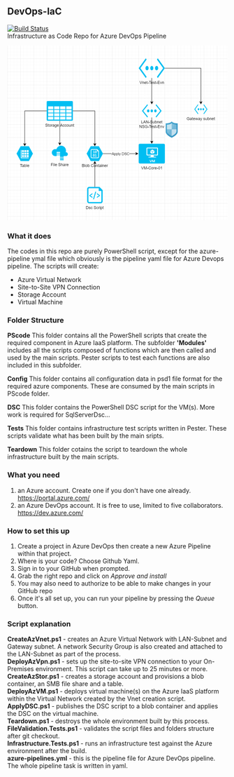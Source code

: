 ## DevOps-IaC  
[![Build Status](https://dev.azure.com/naweducation/AzureIaaS/_apis/build/status/nawawn.DevOps-IaC?branchName=master)](https://dev.azure.com/naweducation/AzureIaaS/_build/latest?definitionId=5&branchName=master)  
Infrastructure as Code Repo for Azure DevOps Pipeline 

![AzureNetworkDiagram](/images/DevOps-IaC.png)

### What it does 
The codes in this repo are purely PowerShell script, except for the azure-pipeline ymal file which obviously is the pipeline yaml file for Azure Devops pipeline. The scripts will create:
* Azure Virtual Network 
* Site-to-Site VPN Connection 
* Storage Account
* Virtual Machine 

### Folder Structure
__PScode__ This folder contains all the PowerShell scripts that create the required component in Azure IaaS platform. The subfolder **'Modules'** includes all the scripts composed of functions which are then called and used by the main scripts. Pester scripts to test each functions are also included in this subfolder.

__Config__ This folder contains all configuration data in psd1 file format for the required azure components. These are consumed by the main scripts in PScode folder.

__DSC__   This folder contains the PowerShell DSC script for the VM(s). More work is required for SqlServerDsc...

__Tests__ This folder contains infrastructure test scripts written in Pester. These scripts validate what has been built by the main sripts.

__Teardown__ This folder cotains the script to teardown the whole infrastructure built by the main scripts.

### What you need
1. an Azure account. Create one if you don't have one already. https://portal.azure.com/
2. an Azure DevOps account. It is free to use, limited to five collaborators. https://dev.azure.com/

### How to set this up
1. Create a project in Azure DevOps then create a new Azure Pipeline within that project.
2. Where is your code? Choose Github Yaml.
3. Sign in to your GitHub when prompted.
4. Grab the right repo and click on *Approve and install*
5. You may also need to authorize to be able to make changes in your GitHub repo
6. Once it's all set up, you can run your pipeline by pressing the *Queue* button. 

### Script explanation
**CreateAzVnet.ps1** - creates an Azure Virtual Network with LAN-Subnet and Gateway subnet. A network Security Group is also created and attached to the LAN-Subnet as part of the process.  
**DeployAzVpn.ps1**  - sets up the site-to-site VPN connection to your On-Premises environment. This script can take up to 25 minutes or more.  
**CreateAzStor.ps1** - creates a storage account and provisions a blob container, an SMB file share and a table.  
**DeployAzVM.ps1**   - deploys virtual machine(s) on the Azure IaaS platform within the Virtual Network created by the Vnet creation script.  
**ApplyDSC.ps1**     - publishes the DSC script to a blob container and applies the DSC on the virtual machine.  
**Teardown.ps1**     - destroys the whole environment built by this process.  
**FileValidation.Tests.ps1** - validates the script files and folders structure after git checkout.  
**Infrastructure.Tests.ps1** - runs an infrastructure test against the Azure environment after the build.  
**azure-pipelines.yml** - this is the pipeline file for Azure DevOps pipeline. The whole pipeline task is written in yaml.  


